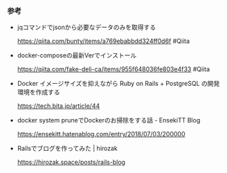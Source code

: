 ### 参考

- jqコマンドでjsonから必要なデータのみを取得する

  https://qiita.com/bunty/items/a769ebabbdd324ff0d6f #Qiita

- docker-composeの最新Verでインストール

  https://qiita.com/fake-deli-ca/items/955f648036fe803e4f33 #Qiita

- Docker イメージサイズを抑えながら Ruby on Rails + PostgreSQL の開発環境を作成する

  https://tech.bita.jp/article/44

- docker system pruneでDockerのお掃除をする話 - EnsekiTT Blog

  https://ensekitt.hatenablog.com/entry/2018/07/03/200000

- Railsでブログを作ってみた | hirozak

  https://hirozak.space/posts/rails-blog

